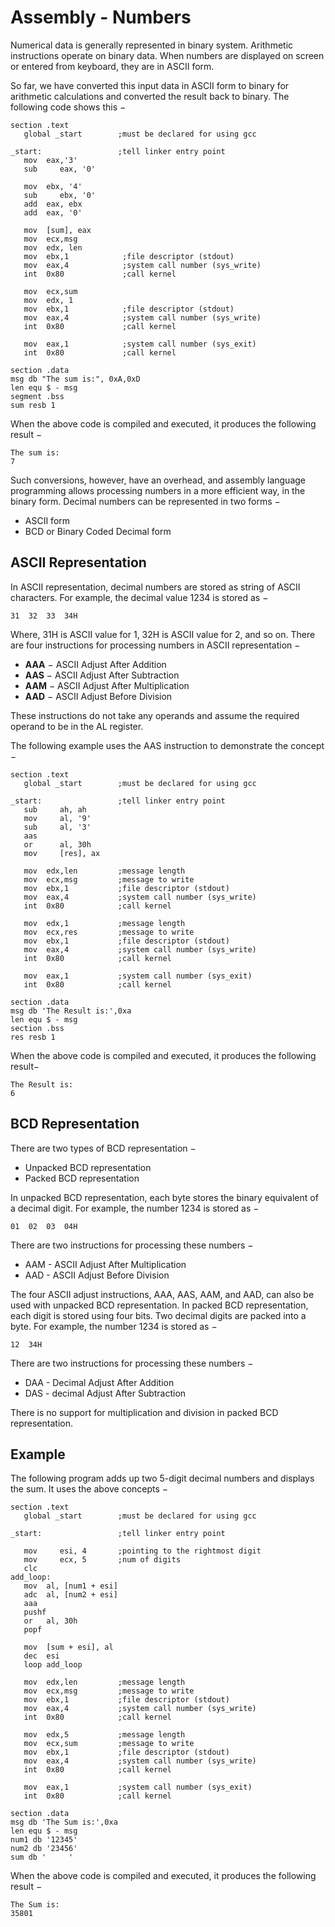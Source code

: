 # Assembly - Numbers

Numerical data is generally represented in binary system. Arithmetic instructions operate on binary data. When numbers are displayed on screen or entered from keyboard, they are in ASCII form.

So far, we have converted this input data in ASCII form to binary for arithmetic calculations and converted the result back to binary. The following code shows this −

```
section	.text
   global _start        ;must be declared for using gcc
	
_start:	                ;tell linker entry point
   mov	eax,'3'
   sub     eax, '0'
	
   mov 	ebx, '4'
   sub     ebx, '0'
   add 	eax, ebx
   add	eax, '0'
	
   mov 	[sum], eax
   mov	ecx,msg	
   mov	edx, len
   mov	ebx,1	         ;file descriptor (stdout)
   mov	eax,4	         ;system call number (sys_write)
   int	0x80	         ;call kernel
	
   mov	ecx,sum
   mov	edx, 1
   mov	ebx,1	         ;file descriptor (stdout)
   mov	eax,4	         ;system call number (sys_write)
   int	0x80	         ;call kernel
	
   mov	eax,1	         ;system call number (sys_exit)
   int	0x80	         ;call kernel
	
section .data
msg db "The sum is:", 0xA,0xD 
len equ $ - msg   
segment .bss
sum resb 1
```

When the above code is compiled and executed, it produces the following result −

```
The sum is:
7

```

Such conversions, however, have an overhead, and assembly language programming allows processing numbers in a more efficient way, in the binary form. Decimal numbers can be represented in two forms −

- ASCII form
- BCD or Binary Coded Decimal form

## ASCII Representation

In ASCII representation, decimal numbers are stored as string of ASCII characters. For example, the decimal value 1234 is stored as −

```
31	32	33	34H
```

Where, 31H is ASCII value for 1, 32H is ASCII value for 2, and so on. There are four instructions for processing numbers in ASCII representation −

- **AAA** − ASCII Adjust After Addition
- **AAS** − ASCII Adjust After Subtraction
- **AAM** − ASCII Adjust After Multiplication
- **AAD** − ASCII Adjust Before Division

These instructions do not take any operands and assume the required operand to be in the AL register.

The following example uses the AAS instruction to demonstrate the concept −

```
section	.text
   global _start        ;must be declared for using gcc
	
_start:	                ;tell linker entry point
   sub     ah, ah
   mov     al, '9'
   sub     al, '3'
   aas
   or      al, 30h
   mov     [res], ax
	
   mov	edx,len	        ;message length
   mov	ecx,msg	        ;message to write
   mov	ebx,1	        ;file descriptor (stdout)
   mov	eax,4	        ;system call number (sys_write)
   int	0x80	        ;call kernel
	
   mov	edx,1	        ;message length
   mov	ecx,res	        ;message to write
   mov	ebx,1	        ;file descriptor (stdout)
   mov	eax,4	        ;system call number (sys_write)
   int	0x80	        ;call kernel
	
   mov	eax,1	        ;system call number (sys_exit)
   int	0x80	        ;call kernel
	
section	.data
msg db 'The Result is:',0xa	
len equ $ - msg			
section .bss
res resb 1  
```

When the above code is compiled and executed, it produces the following result−

```
The Result is:
6

```

## BCD Representation

There are two types of BCD representation −

- Unpacked BCD representation
- Packed BCD representation

In unpacked BCD representation, each byte stores the binary equivalent of a decimal digit. For example, the number 1234 is stored as −

```
01	02	03	04H
```

There are two instructions for processing these numbers −

- AAM - ASCII Adjust After Multiplication
- AAD - ASCII Adjust Before Division

The four ASCII adjust instructions, AAA, AAS, AAM, and AAD, can also be used with unpacked BCD representation. In packed BCD representation, each digit is stored using four bits. Two decimal digits are packed into a byte. For example, the number 1234 is stored as −

```
12	34H
```

There are two instructions for processing these numbers −

- DAA - Decimal Adjust After Addition
- DAS - decimal Adjust After Subtraction

There is no support for multiplication and division in packed BCD representation.

## Example

The following program adds up two 5-digit decimal numbers and displays the sum. It uses the above concepts −

```
section	.text
   global _start        ;must be declared for using gcc

_start:	                ;tell linker entry point

   mov     esi, 4       ;pointing to the rightmost digit
   mov     ecx, 5       ;num of digits
   clc
add_loop:  
   mov 	al, [num1 + esi]
   adc 	al, [num2 + esi]
   aaa
   pushf
   or 	al, 30h
   popf
	
   mov	[sum + esi], al
   dec	esi
   loop	add_loop
	
   mov	edx,len	        ;message length
   mov	ecx,msg	        ;message to write
   mov	ebx,1	        ;file descriptor (stdout)
   mov	eax,4	        ;system call number (sys_write)
   int	0x80	        ;call kernel
	
   mov	edx,5	        ;message length
   mov	ecx,sum	        ;message to write
   mov	ebx,1	        ;file descriptor (stdout)
   mov	eax,4	        ;system call number (sys_write)
   int	0x80	        ;call kernel
	
   mov	eax,1	        ;system call number (sys_exit)
   int	0x80	        ;call kernel

section	.data
msg db 'The Sum is:',0xa	
len equ $ - msg			
num1 db '12345'
num2 db '23456'
sum db '     '
```

When the above code is compiled and executed, it produces the following result −

```
The Sum is:
35801
```